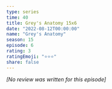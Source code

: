 ```yaml
---
type: series
time: 40
title: Grey's Anatomy 15x6
date: "2022-08-12T00:00:00"
name: "Grey's Anatomy"
season: 15
episode: 6
rating: 3
ratingEmoji: "⭐️⭐️⭐️"
share: false
---
```


*[No review was written for this episode]*